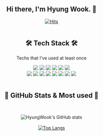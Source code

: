<div align="center">

  ## Hi there, I'm Hyung Wook. 👋
  
  [![Hits](https://hits.seeyoufarm.com/api/count/incr/badge.svg?url=https%3A%2F%2Fgithub.com%2Fctdlog%2Fctdlog%2F&count_bg=%23EFC9EB&title_bg=%23EC9393&icon=smugmug.svg&icon_color=%23E7E7E7&title=hits&edge_flat=false)](https://github.com/ctdlog)
<br/><br/>
  
  ## 🛠 Tech Stack 🛠 
  
  Techs that I've used at least once
  
 <img src="https://img.shields.io/badge/HTML-E34F26?style=flat-square&logo=HTML5&logoColor=white"/>
 <img src="https://img.shields.io/badge/CSS3-1572B6?style=flat-square&logo=CSS3&logoColor=white"/>
 <img src="https://img.shields.io/badge/StyledComponents-DB7093?style=flat-square&logo=StyledComponents&logoColor=white"/>
 <img src="https://img.shields.io/badge/SCSS-CC6699?style=flat-square&logo=sass&logoColor=white"/>
 <img src="https://img.shields.io/badge/JavaScript-F7DF1E?style=flat-square&logo=javascript&logoColor=white"/>
 <img src="https://img.shields.io/badge/TypeScript-3178C6?style=flat-square&logo=typescript&logoColor=white"/><br/>
 <img src="https://img.shields.io/badge/Node.js-339933?style=flat-square&logo=node.js&logoColor=white"/>
 <img src="https://img.shields.io/badge/React-61DAFB?style=flat-square&logo=react&logoColor=white"/>
 <img src="https://img.shields.io/badge/Redux-764ABC?style=flat-square&logo=redux&logoColor=white"/>
 <img src="https://img.shields.io/badge/Next-000000?style=flat-square&logo=next.js&logoColor=white"/>
 <img src="https://img.shields.io/badge/npm-CB38370?style=flat-square&logo=npm&logoColor=white"/>
 <img src="https://img.shields.io/badge/Yarn-2C8EBB?style=flat-square&logo=yarn&logoColor=white"/>
 <img src="https://img.shields.io/badge/Prettier-F7B93E?style=flat-square&logo=prettier&logoColor=white"/>
 <img src="https://img.shields.io/badge/GitHub-181717?style=flat-square&logo=github&logoColor=white"/>
  <br/><br/>
  
  ## 🧸 GitHub Stats & Most used 🧸
  <br/>
  
  ![HyungWook's GitHub stats](https://github-readme-stats.vercel.app/api?username=ctdlog&show_icons=true&theme=radical)<br/><br/>
  [![Top Langs](https://github-readme-stats.vercel.app/api/top-langs/?username=ctdlog&hide=python,powershell,java,pug&layout=compact)](https://github.com/anuraghazra/github-readme-stats)
  
<!--   🧸 Me 🧸 -->
  
  
</div>



